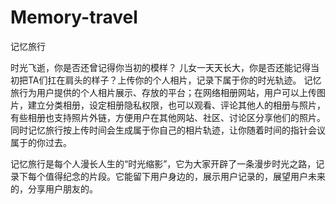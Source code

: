 # Memory-travel
记忆旅行

时光飞逝，你是否还曾记得你当初的模样？
儿女一天天长大，你是否还能记得当初把TA们扛在肩头的样子？上传你的个人相片，记录下属于你的时光轨迹。
记忆旅行为用户提供的个人相片展示、存放的平台；在网络相册网站，用户可以上传图片，建立分类相册，设定相册隐私权限，也可以观看、评论其他人的相册与照片，有些相册也支持照片外链，方便用户在其他网站、社区、讨论区分享他们的照片。
同时记忆旅行按上传时间会生成属于你自己的相片轨迹，让你随着时间的指针会议属于的你过去。

记忆旅行是每个人漫长人生的“时光缩影”，它为大家开辟了一条漫步时光之路，记录下每个值得纪念的片段。它能留下用户身边的，展示用户记录的，展望用户未来的，分享用户朋友的。

